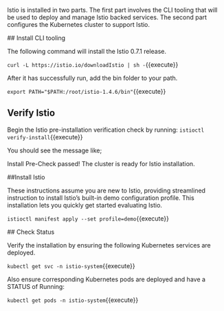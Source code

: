 Istio is installed in two parts. The first part involves the CLI tooling that will be used to deploy and manage Istio backed services. The second part configures the Kubernetes cluster to support Istio.

## Install CLI tooling

The following command will install the Istio 0.7.1 release.

`curl -L https://istio.io/downloadIstio | sh -`{{execute}}

After it has successfully run, add the bin folder to your path.

`export PATH="$PATH:/root/istio-1.4.6/bin"`{{execute}}

## Verify Istio

Begin the Istio pre-installation verification check by running:
`istioctl verify-install`{{execute}}

You should see the message like;

Install Pre-Check passed! The cluster is ready for Istio installation.

##Install Istio

These instructions assume you are new to Istio, providing streamlined instruction to install Istio’s built-in demo configuration profile. This installation lets you quickly get started evaluating Istio.

`istioctl manifest apply --set profile=demo`{{execute}}

## Check Status

Verify the installation by ensuring the following Kubernetes services are deployed.

`kubectl get svc -n istio-system`{{execute}}

Also ensure corresponding Kubernetes pods are deployed and have a STATUS of Running:

`kubectl get pods -n istio-system`{{execute}}
